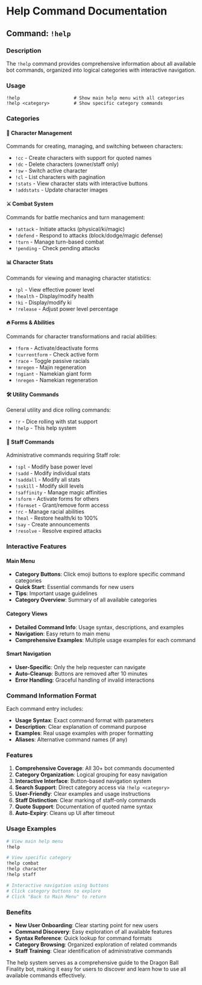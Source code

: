 # Help Command Documentation

## Command: `!help`

### Description
The `!help` command provides comprehensive information about all available bot commands, organized into logical categories with interactive navigation.

### Usage
```
!help                    # Show main help menu with all categories
!help <category>         # Show specific category commands
```

### Categories

#### 👤 Character Management
Commands for creating, managing, and switching between characters:
- `!cc` - Create characters with support for quoted names
- `!dc` - Delete characters (owner/staff only)
- `!sw` - Switch active character
- `!cl` - List characters with pagination
- `!stats` - View character stats with interactive buttons
- `!addstats` - Update character images

#### ⚔️ Combat System
Commands for battle mechanics and turn management:
- `!attack` - Initiate attacks (physical/ki/magic)
- `!defend` - Respond to attacks (block/dodge/magic defense)
- `!turn` - Manage turn-based combat
- `!pending` - Check pending attacks

#### 📊 Character Stats
Commands for viewing and managing character statistics:
- `!pl` - View effective power level
- `!health` - Display/modify health
- `!ki` - Display/modify ki
- `!release` - Adjust power level percentage

#### 🔥 Forms & Abilities
Commands for character transformations and racial abilities:
- `!form` - Activate/deactivate forms
- `!currentform` - Check active form
- `!race` - Toggle passive racials
- `!mregen` - Majin regeneration
- `!ngiant` - Namekian giant form
- `!nregen` - Namekian regeneration

#### 🛠️ Utility Commands
General utility and dice rolling commands:
- `!r` - Dice rolling with stat support
- `!help` - This help system

#### 👑 Staff Commands
Administrative commands requiring Staff role:
- `!spl` - Modify base power level
- `!sadd` - Modify individual stats
- `!saddall` - Modify all stats
- `!sskill` - Modify skill levels
- `!saffinity` - Manage magic affinities
- `!sform` - Activate forms for others
- `!formset` - Grant/remove form access
- `!rc` - Manage racial abilities
- `!heal` - Restore health/ki to 100%
- `!say` - Create announcements
- `!resolve` - Resolve expired attacks

### Interactive Features

#### Main Menu
- **Category Buttons**: Click emoji buttons to explore specific command categories
- **Quick Start**: Essential commands for new users
- **Tips**: Important usage guidelines
- **Category Overview**: Summary of all available categories

#### Category Views
- **Detailed Command Info**: Usage syntax, descriptions, and examples
- **Navigation**: Easy return to main menu
- **Comprehensive Examples**: Multiple usage examples for each command

#### Smart Navigation
- **User-Specific**: Only the help requester can navigate
- **Auto-Cleanup**: Buttons are removed after 10 minutes
- **Error Handling**: Graceful handling of invalid interactions

### Command Information Format

Each command entry includes:
- **Usage Syntax**: Exact command format with parameters
- **Description**: Clear explanation of command purpose
- **Examples**: Real usage examples with proper formatting
- **Aliases**: Alternative command names (if any)

### Features

1. **Comprehensive Coverage**: All 30+ bot commands documented
2. **Category Organization**: Logical grouping for easy navigation
3. **Interactive Interface**: Button-based navigation system
4. **Search Support**: Direct category access via `!help <category>`
5. **User-Friendly**: Clear examples and usage instructions
6. **Staff Distinction**: Clear marking of staff-only commands
7. **Quote Support**: Documentation of quoted name syntax
8. **Auto-Expiry**: Cleans up UI after timeout

### Usage Examples

```bash
# View main help menu
!help

# View specific category
!help combat
!help character
!help staff

# Interactive navigation using buttons
# Click category buttons to explore
# Click "Back to Main Menu" to return
```

### Benefits

- **New User Onboarding**: Clear starting point for new users
- **Command Discovery**: Easy exploration of all available features
- **Syntax Reference**: Quick lookup for command formats
- **Category Browsing**: Organized exploration of related commands
- **Staff Training**: Clear identification of administrative commands

The help system serves as a comprehensive guide to the Dragon Ball Finality bot, making it easy for users to discover and learn how to use all available commands effectively.
